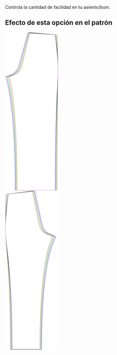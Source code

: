 
Controla la cantidad de facilidad en tu asiento/bum.


## Efecto de esta opción en el patrón
![Esta imagen muestra el efecto de esta opción superponiendo varias variantes que tienen un valor diferente para esta opción](titan_seatease_sample.svg "Efecto de esta opción en el patrón")